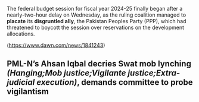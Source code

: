 The federal budget session for fiscal year 2024-25 finally began after a nearly-two-hour delay on Wednesday, as the ruling coalition managed to **placate** its **disgruntled ally**, the Pakistan Peoples Party (PPP), which had threatened to boycott the session over reservations on the development allocations.

(https://www.dawn.com/news/1841243)
## PML-N’s Ahsan Iqbal decries Swat mob lynching *(Hanging;Mob justice;Vigilante justice;Extra-judicial execution)*, demands committee to probe vigilantism
